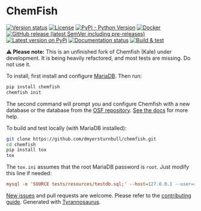 # ChemFish

[![Version status](https://img.shields.io/pypi/status/chemfish)](https://pypi.org/project/chemfish/)
[![License](https://img.shields.io/badge/License-Apache%202.0-blue.svg)](https://opensource.org/licenses/Apache-2.0)
[![PyPI - Python Version](https://img.shields.io/pypi/pyversions/chemfish)](https://pypi.org/project/chemfish/)
[![Docker](https://img.shields.io/docker/v/dmyersturnbull/chemfish?color=green&label=DockerHub)](https://hub.docker.com/repository/docker/dmyersturnbull/chemfish)
[![GitHub release (latest SemVer including pre-releases)](https://img.shields.io/github/v/release/dmyersturnbull/chemfish?include_prereleases&label=GitHub)](https://github.com/dmyersturnbull/chemfish/releases)
[![Latest version on PyPi](https://badge.fury.io/py/chemfish.svg)](https://pypi.org/project/chemfish/)
[![Documentation status](https://readthedocs.org/projects/chemfish/badge/?version=latest&style=flat-square)](https://chemfish.readthedocs.io/en/stable/)
[![Build & test](https://github.com/dmyersturnbull/chemfish/workflows/Build%20&%20test/badge.svg)](https://github.com/dmyersturnbull/chemfish/actions)


**⚠ Please note:**
This is an unfinished fork of Chemfish (Kale) under development.
It is being heavily refactored, and most tests are missing. Do not use it.

To install, first install and configure [MariaDB](https://mariadb.org/).
Then run:

```bash
pip install chemfish
chemfish init
```

The second command will prompt you and configure Chemfish with a new database
or the database from the [OSF repository](https://osf.io/nyhpc/).
[See the docs](https://chemfish.readthedocs.io/en/stable/) for more help.

To build and test locally (with MariaDB installed):

```bash
git clone https://github.com/dmyersturnbull/chemfish.git
cd chemfish
pip install tox
tox
```

The `tox.ini` assumes that the root MariaDB password is `root`. Just modify this line if needed:

```ini
mysql -e 'SOURCE tests/resources/testdb.sql;' --host=127.0.0.1 --user=root --password=root
```

[New issues](https://github.com/dmyersturnbull/chemfish/issues) and pull requests are welcome.
Please refer to the [contributing guide](https://github.com/chemfish/blob/master/CONTRIBUTING.md).
Generated with [Tyrannosaurus](https://github.com/dmyersturnbull/tyrannosaurus).
